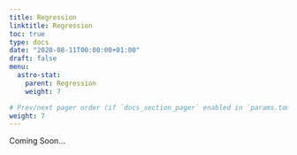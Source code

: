 ```yaml
---
title: Regression
linktitle: Regression
toc: true
type: docs
date: "2020-08-11T00:00:00+01:00"
draft: false
menu:
  astro-stat:
    parent: Regression
    weight: 7

# Prev/next pager order (if `docs_section_pager` enabled in `params.toml`)
weight: 7
---
```


Coming Soon...
